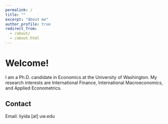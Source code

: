 ```yaml
---
permalink: /
title: ""
excerpt: "About me"
author_profile: true
redirect_from: 
  - /about/
  - /about.html
---
```



Welcome!
======
I am a Ph.D. candidate in Economics at the University of Washington. My research interests are International Finance, International Macroeconomics, and Applied Econometrics.

Contact
------
Email: liyida [at] uw.edu
